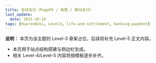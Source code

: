 ```yaml
---
title: 在线支付（PagoPA / 电商 / 移动支付）
last_update:
  date: 2025-10-10
tags: [HuarenWiki, Level3, life-and-settlement, banking-payment]
---
```

**说明：** 本页为该主题的 Level-3 骨架占位，后续将补充 Level-5 正文内容。

- 本页用于站点结构搭建与侧边栏生成。
- 相关 Level-4/Level-5 内容将按模板逐步补齐。
